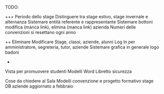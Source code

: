 TODO:

+++
Periodo dello stage
Distinguere tra stage estivo, stage invernale e alternanza
Sistemare entità referente e rappresentante
Sistemare bottoni modifica (manca link), elimina (manca link) azienda
Numeri delle convenzioni si resettano ogni anno

++
Eliminare Modificare Stage, classi, aziende, alunni
Log In per amministratore, segreteria, tutor, aziende
Sistemare grafica in generale logo badoni

+
Vista per promuovere studenti
Modelli Word
Libretto sicurezza



Cose da chiedere al Sala
Modelli convenzione e progetto formativo stage
DB aziende aggiornato a febbraio